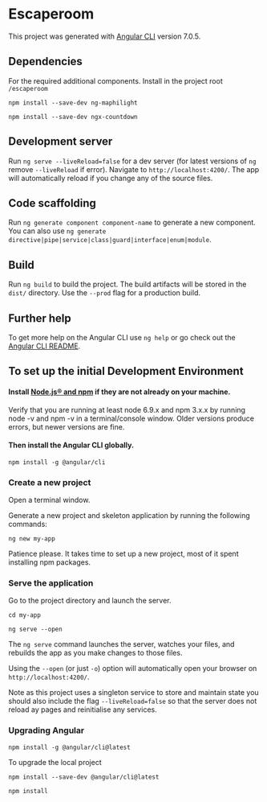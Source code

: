 # Escaperoom

This project was generated with [Angular CLI](https://github.com/angular/angular-cli) version 7.0.5.

## Dependencies

For the required additional components. Install in the project root `/escaperoom`

`npm install --save-dev ng-maphilight`

`npm install --save-dev ngx-countdown`

## Development server

Run `ng serve --liveReload=false` for a dev server (for latest versions of `ng` remove `--liveReload` if error). Navigate to `http://localhost:4200/`. The app will automatically reload if you change any of the source files.

## Code scaffolding

Run `ng generate component component-name` to generate a new component. You can also use `ng generate directive|pipe|service|class|guard|interface|enum|module`.

## Build

Run `ng build` to build the project. The build artifacts will be stored in the `dist/` directory. Use the `--prod` flag for a production build.

## Further help

To get more help on the Angular CLI use `ng help` or go check out the [Angular CLI README](https://github.com/angular/angular-cli/blob/master/README.md).

## To set up the initial Development Environment

#### Install [Node.js® and npm](https://nodejs.org/en/download/) if they are not already on your machine.

Verify that you are running at least node 6.9.x and npm 3.x.x by running node -v and npm -v in a terminal/console window. Older versions produce errors, but newer versions are fine.

#### Then install the Angular CLI globally.

`npm install -g @angular/cli`

### Create a new project

Open a terminal window.

Generate a new project and skeleton application by running the following commands:

`ng new my-app`

Patience please. It takes time to set up a new project, most of it spent installing npm packages.

### Serve the application

Go to the project directory and launch the server.

`cd my-app`

`ng serve --open`

The `ng serve` command launches the server, watches your files, and rebuilds the app as you make changes to those files.

Using the `--open` (or just `-o`) option will automatically open your browser on `http://localhost:4200/`.

Note as this project uses a singleton service to store and maintain state you should also
include the flag `--liveReload=false` so that the server does not reload ay pages and reinitialise
any services.

### Upgrading Angular

`npm install -g @angular/cli@latest`

To upgrade the local project

`npm install --save-dev @angular/cli@latest`

`npm install`
